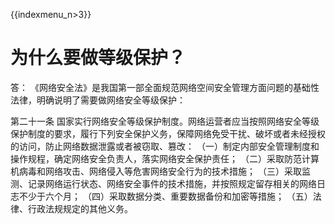 {{indexmenu_n>3}}

# 为什么要做等级保护？

答： 《网络安全法》是我国第一部全面规范网络空间安全管理方面问题的基础性法律，明确说明了需要做网络安全等级保护：

第二十一条 国家实行网络安全等级保护制度。网络运营者应当按照网络安全等级保护制度的要求，履行下列安全保护义务，保障网络免受干扰、破坏或者未经授权的访问，防止网络数据泄露或者被窃取、篡改：
（一）制定内部安全管理制度和操作规程，确定网络安全负责人，落实网络安全保护责任；
（二）采取防范计算机病毒和网络攻击、网络侵入等危害网络安全行为的技术措施；
（三）采取监测、记录网络运行状态、网络安全事件的技术措施，并按照规定留存相关的网络日志不少于六个月；
（四）采取数据分类、重要数据备份和加密等措施；
（五）法律、行政法规规定的其他义务。
